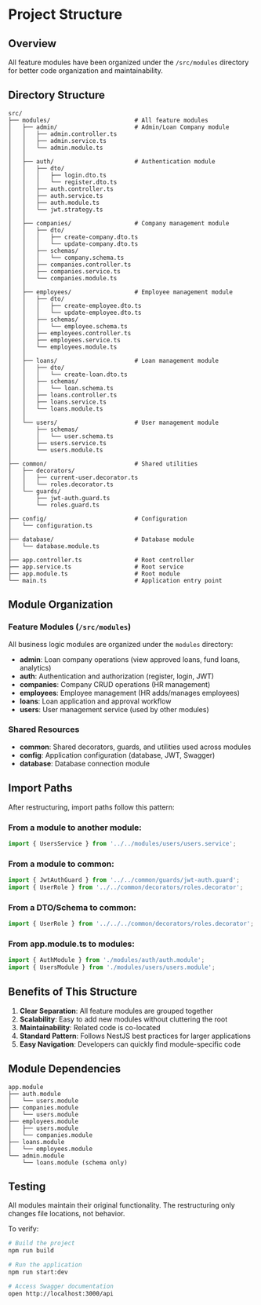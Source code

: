 # Project Structure

## Overview

All feature modules have been organized under the `/src/modules` directory for better code organization and maintainability.

## Directory Structure

```
src/
├── modules/                        # All feature modules
│   ├── admin/                      # Admin/Loan Company module
│   │   ├── admin.controller.ts
│   │   ├── admin.service.ts
│   │   └── admin.module.ts
│   │
│   ├── auth/                       # Authentication module
│   │   ├── dto/
│   │   │   ├── login.dto.ts
│   │   │   └── register.dto.ts
│   │   ├── auth.controller.ts
│   │   ├── auth.service.ts
│   │   ├── auth.module.ts
│   │   └── jwt.strategy.ts
│   │
│   ├── companies/                  # Company management module
│   │   ├── dto/
│   │   │   ├── create-company.dto.ts
│   │   │   └── update-company.dto.ts
│   │   ├── schemas/
│   │   │   └── company.schema.ts
│   │   ├── companies.controller.ts
│   │   ├── companies.service.ts
│   │   └── companies.module.ts
│   │
│   ├── employees/                  # Employee management module
│   │   ├── dto/
│   │   │   ├── create-employee.dto.ts
│   │   │   └── update-employee.dto.ts
│   │   ├── schemas/
│   │   │   └── employee.schema.ts
│   │   ├── employees.controller.ts
│   │   ├── employees.service.ts
│   │   └── employees.module.ts
│   │
│   ├── loans/                      # Loan management module
│   │   ├── dto/
│   │   │   └── create-loan.dto.ts
│   │   ├── schemas/
│   │   │   └── loan.schema.ts
│   │   ├── loans.controller.ts
│   │   ├── loans.service.ts
│   │   └── loans.module.ts
│   │
│   └── users/                      # User management module
│       ├── schemas/
│       │   └── user.schema.ts
│       ├── users.service.ts
│       └── users.module.ts
│
├── common/                         # Shared utilities
│   ├── decorators/
│   │   ├── current-user.decorator.ts
│   │   └── roles.decorator.ts
│   └── guards/
│       ├── jwt-auth.guard.ts
│       └── roles.guard.ts
│
├── config/                         # Configuration
│   └── configuration.ts
│
├── database/                       # Database module
│   └── database.module.ts
│
├── app.controller.ts               # Root controller
├── app.service.ts                  # Root service
├── app.module.ts                   # Root module
└── main.ts                         # Application entry point
```

## Module Organization

### Feature Modules (`/src/modules`)

All business logic modules are organized under the `modules` directory:

- **admin**: Loan company operations (view approved loans, fund loans, analytics)
- **auth**: Authentication and authorization (register, login, JWT)
- **companies**: Company CRUD operations (HR management)
- **employees**: Employee management (HR adds/manages employees)
- **loans**: Loan application and approval workflow
- **users**: User management service (used by other modules)

### Shared Resources

- **common**: Shared decorators, guards, and utilities used across modules
- **config**: Application configuration (database, JWT, Swagger)
- **database**: Database connection module

## Import Paths

After restructuring, import paths follow this pattern:

### From a module to another module:
```typescript
import { UsersService } from '../../modules/users/users.service';
```

### From a module to common:
```typescript
import { JwtAuthGuard } from '../../common/guards/jwt-auth.guard';
import { UserRole } from '../../common/decorators/roles.decorator';
```

### From a DTO/Schema to common:
```typescript
import { UserRole } from '../../../common/decorators/roles.decorator';
```

### From app.module.ts to modules:
```typescript
import { AuthModule } from './modules/auth/auth.module';
import { UsersModule } from './modules/users/users.module';
```

## Benefits of This Structure

1. **Clear Separation**: All feature modules are grouped together
2. **Scalability**: Easy to add new modules without cluttering the root
3. **Maintainability**: Related code is co-located
4. **Standard Pattern**: Follows NestJS best practices for larger applications
5. **Easy Navigation**: Developers can quickly find module-specific code

## Module Dependencies

```
app.module
├── auth.module
│   └── users.module
├── companies.module
│   └── users.module
├── employees.module
│   ├── users.module
│   └── companies.module
├── loans.module
│   └── employees.module
└── admin.module
    └── loans.module (schema only)
```

## Testing

All modules maintain their original functionality. The restructuring only changes file locations, not behavior.

To verify:
```bash
# Build the project
npm run build

# Run the application
npm run start:dev

# Access Swagger documentation
open http://localhost:3000/api
```
